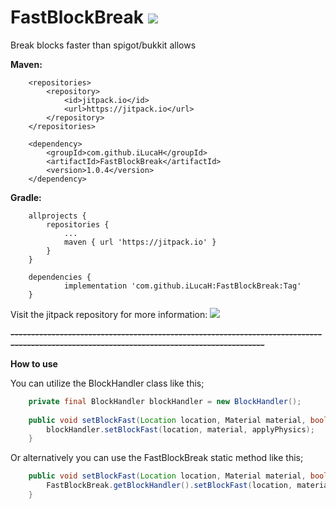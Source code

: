 # FastBlockBreak [![](https://jitpack.io/v/iLucaH/FastBlockBreak.svg)](https://jitpack.io/#iLucaH/FastBlockBreak)
Break blocks faster than spigot/bukkit allows

**Maven:**
```
	<repositories>
		<repository>
		    <id>jitpack.io</id>
		    <url>https://jitpack.io</url>
		</repository>
	</repositories>
	
	<dependency>
	    <groupId>com.github.iLucaH</groupId>
	    <artifactId>FastBlockBreak</artifactId>
	    <version>1.0.4</version>
	</dependency>
  ```
**Gradle:**
```
	allprojects {
		repositories {
			...
			maven { url 'https://jitpack.io' }
		}
	}

	dependencies {
	        implementation 'com.github.iLucaH:FastBlockBreak:Tag'
	}
```

Visit the jitpack repository for more information: [![](https://jitpack.io/v/iLucaH/FastBlockBreak.svg)](https://jitpack.io/#iLucaH/FastBlockBreak)


__***~~------------------------------------------------------------------------------------------------------------------------------------------~~***__

**How to use**

You can utilize the BlockHandler class like this;
```java
    private final BlockHandler blockHandler = new BlockHandler();
    
    public void setBlockFast(Location location, Material material, boolean applyPhysics) {
        blockHandler.setBlockFast(location, material, applyPhysics);
    }
```
Or alternatively you can use the FastBlockBreak static method like this;
```java
    public void setBlockFast(Location location, Material material, boolean applyPhysics) {
        FastBlockBreak.getBlockHandler().setBlockFast(location, material, applyPhysics);
    }
```
